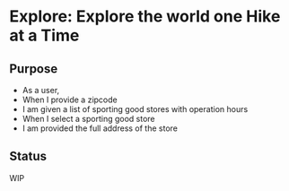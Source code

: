 # **Explore: Explore the world one Hike at a Time**

## **Purpose**
* As a user,
* When I provide a zipcode
* I am given a list of sporting good stores with operation hours
* When I select a sporting good store
* I am provided the full address of the store

## **Status**
WIP
